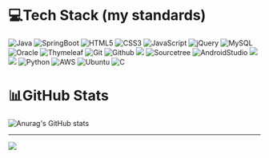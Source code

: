 # 💻Tech Stack (my standards)

  

![Java](https://img.shields.io/badge/java-%23ED8B00.svg?style=flat&logo=Java&logoColor=white) 
![SpringBoot](https://img.shields.io/badge/SpringBoot-6DB33F.svg?style=flat&logo=SpringBoot&logoColor=white) 
![HTML5](https://img.shields.io/badge/html5-%23E34F26.svg?style=flat&logo=html5&logoColor=white)
![CSS3](https://img.shields.io/badge/css3-%231572B6.svg?style=flat&logo=css3&logoColor=white) 
![JavaScript](https://img.shields.io/badge/javascript-%23323330.svg?style=flat&logo=javascript&logoColor=%23F7DF1E)
![jQuery](https://img.shields.io/badge/jquery-%230769AD.svg?style=flat&logo=jquery&logoColor=white) 
![MySQL](https://img.shields.io/badge/mysql-%2300f.svg?style=flat&logo=mysql&logoColor=white) 
![Oracle](https://img.shields.io/badge/Oracle-F80000?style=flat&logo=oracle&logoColor=white) 
![Thymeleaf](https://img.shields.io/badge/Thymeleaf-%23005C0F.svg?style=flat&logo=Thymeleaf&logoColor=white) 
![Git](https://img.shields.io/badge/git-181717?style=flat&logo=Git&logoColor=white) 
![Github](https://img.shields.io/badge/Github-181717?style=flat&logo=Github&logoColor=white) 
<img src="https://img.shields.io/badge/JPA-green"/>
![Sourcetree](https://img.shields.io/badge/Sourcetree-0052CC.svg?style=flat&logo=Sourcetree&logoColor=white)
![AndroidStudio](https://img.shields.io/badge/AndroidStudio-3DDC84?style=flat&logo=AndroidStudio&logoColor=white) 
<img src="https://img.shields.io/badge/Mybatis-gray"/>
<img src="https://img.shields.io/badge/SVN-819EC8"/>
![Python](https://img.shields.io/badge/python-3670A0?style=flat&logo=python&logoColor=ffdd54)
![AWS](https://img.shields.io/badge/AWS-%23FF9900.svg?style=flat&logo=amazon-aws&logoColor=white) 
![Ubuntu](https://img.shields.io/badge/Ubuntu-E95420.svg?style=flat&logo=Ubuntu-&logoColor=white) 
![C](https://img.shields.io/badge/C-A8B9CC.svg?style=flat&logo=C-&logoColor=white)  








# 📊GitHub Stats

![Anurag's GitHub stats](https://github-readme-stats.vercel.app/api?username=hongseungkeun&show_icons=true&theme=radical)<br/>







--------------------- 
 [![](https://visitcount.itsvg.in/api?id=hongseungkeun&icon=4&color=12)](https://visitcount.itsvg.in)
